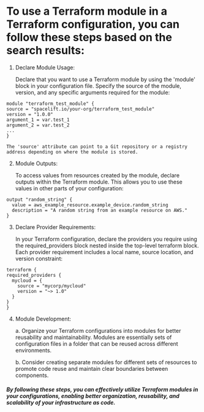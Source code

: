 # To use a Terraform module in a Terraform configuration, you can follow these steps based on the search results:

1. Declare Module Usage:

    Declare that you want to use a Terraform module by using the 'module' block in your configuration file. Specify the source of the module, version, and any specific arguments required for the module:
  ```
  module "terraform_test_module" {
  source = "spacelift.io/your-org/terraform_test_module"
  version = "1.0.0"
  argument_1 = var.test_1
  argument_2 = var.test_2
  ...
}
```

    The 'source' attribute can point to a Git repository or a registry address depending on where the module is stored.
 
 
2. Module Outputs:


    To access values from resources created by the module, declare outputs within the Terraform module. This allows you to use these values in other parts of your configuration:
```
output "random_string" {
  value = aws_example_resource.example_device.random_string
  description = "A random string from an example resource on AWS."
}
```

3. Declare Provider Requirements:

     In your Terraform configuration, declare the providers you require using the required_providers block nested inside the top-level terraform block. Each provider requirement includes a local name, source location, and version constraint:
  
  ```
  terraform {
  required_providers {
    mycloud = {
      source = "mycorp/mycloud"
      version = "~> 1.0"
    }
  }
}
```


4. Module Development:

     a. Organize your Terraform configurations into modules for better reusability and maintainability. Modules are essentially sets of configuration files in a folder that can be reused across different environments.
  
     b. Consider creating separate modules for different sets of resources to promote code reuse and maintain clear boundaries between components.
  
##### By following these steps, you can effectively utilize Terraform modules in your configurations, enabling better organization, reusability, and scalability of your infrastructure as code.  
 




 



































 
